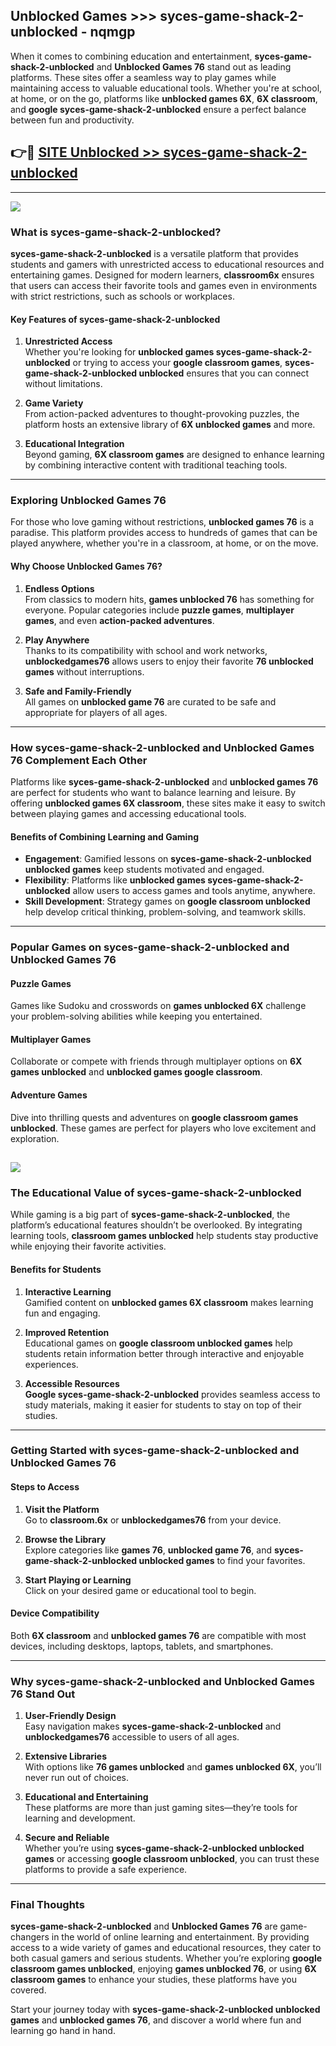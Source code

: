 ## Unblocked Games >>> syces-game-shack-2-unblocked - nqmgp 

When it comes to combining education and entertainment, **syces-game-shack-2-unblocked** and **Unblocked Games 76** stand out as leading platforms. These sites offer a seamless way to play games while maintaining access to valuable educational tools. Whether you're at school, at home, or on the go, platforms like **unblocked games 6X**, **6X classroom**, and **google syces-game-shack-2-unblocked** ensure a perfect balance between fun and productivity.
## 👉🔴 [SITE Unblocked >> syces-game-shack-2-unblocked](http://premium.freeplayer.one?title=syces-game-shack-2-unblocked&ref=22JU)
---
<a href="http://premium.freeplayer.one?title=syces-game-shack-2-unblocked&ref=22JU/"><img src="https://github.com/user-attachments/assets/438f12ca-57a4-47a3-8ead-c64da593a1e5"/></a>
### What is syces-game-shack-2-unblocked?  

**syces-game-shack-2-unblocked** is a versatile platform that provides students and gamers with unrestricted access to educational resources and entertaining games. Designed for modern learners, **classroom6x** ensures that users can access their favorite tools and games even in environments with strict restrictions, such as schools or workplaces.  

#### Key Features of syces-game-shack-2-unblocked  

1. **Unrestricted Access**  
   Whether you're looking for **unblocked games syces-game-shack-2-unblocked** or trying to access your **google classroom games**, **syces-game-shack-2-unblocked unblocked** ensures that you can connect without limitations.  

2. **Game Variety**  
   From action-packed adventures to thought-provoking puzzles, the platform hosts an extensive library of **6X unblocked games** and more.  

3. **Educational Integration**  
   Beyond gaming, **6X classroom games** are designed to enhance learning by combining interactive content with traditional teaching tools.  



---

### Exploring Unblocked Games 76  

For those who love gaming without restrictions, **unblocked games 76** is a paradise. This platform provides access to hundreds of games that can be played anywhere, whether you're in a classroom, at home, or on the move.  

#### Why Choose Unblocked Games 76?  

1. **Endless Options**  
   From classics to modern hits, **games unblocked 76** has something for everyone. Popular categories include **puzzle games**, **multiplayer games**, and even **action-packed adventures**.  

2. **Play Anywhere**  
   Thanks to its compatibility with school and work networks, **unblockedgames76** allows users to enjoy their favorite **76 unblocked games** without interruptions.  

3. **Safe and Family-Friendly**  
   All games on **unblocked game 76** are curated to be safe and appropriate for players of all ages.  

---

### How syces-game-shack-2-unblocked and Unblocked Games 76 Complement Each Other  

Platforms like **syces-game-shack-2-unblocked** and **unblocked games 76** are perfect for students who want to balance learning and leisure. By offering **unblocked games 6X classroom**, these sites make it easy to switch between playing games and accessing educational tools.  

#### Benefits of Combining Learning and Gaming  

- **Engagement**: Gamified lessons on **syces-game-shack-2-unblocked unblocked games** keep students motivated and engaged.  
- **Flexibility**: Platforms like **unblocked games syces-game-shack-2-unblocked** allow users to access games and tools anytime, anywhere.  
- **Skill Development**: Strategy games on **google classroom unblocked** help develop critical thinking, problem-solving, and teamwork skills.  

---

### Popular Games on syces-game-shack-2-unblocked and Unblocked Games 76  

#### Puzzle Games  

Games like Sudoku and crosswords on **games unblocked 6X** challenge your problem-solving abilities while keeping you entertained.  

#### Multiplayer Games  

Collaborate or compete with friends through multiplayer options on **6X games unblocked** and **unblocked games google classroom**.  

#### Adventure Games  

Dive into thrilling quests and adventures on **google classroom games unblocked**. These games are perfect for players who love excitement and exploration.  

<a href="http://download.freeplayer.one?title=syces-game-shack-2-unblocked&ref=23D/"><img src="https://github.com/user-attachments/assets/fe0c3e91-c8e1-489c-acf0-e2f614c12fb8"/></a>
---

### The Educational Value of syces-game-shack-2-unblocked  

While gaming is a big part of **syces-game-shack-2-unblocked**, the platform’s educational features shouldn’t be overlooked. By integrating learning tools, **classroom games unblocked** help students stay productive while enjoying their favorite activities.  

#### Benefits for Students  

1. **Interactive Learning**  
   Gamified content on **unblocked games 6X classroom** makes learning fun and engaging.  

2. **Improved Retention**  
   Educational games on **google classroom unblocked games** help students retain information better through interactive and enjoyable experiences.  

3. **Accessible Resources**  
   **Google syces-game-shack-2-unblocked** provides seamless access to study materials, making it easier for students to stay on top of their studies.  

---

### Getting Started with syces-game-shack-2-unblocked and Unblocked Games 76  

#### Steps to Access  

1. **Visit the Platform**  
   Go to **classroom.6x** or **unblockedgames76** from your device.  

2. **Browse the Library**  
   Explore categories like **games 76**, **unblocked game 76**, and **syces-game-shack-2-unblocked unblocked games** to find your favorites.  

3. **Start Playing or Learning**  
   Click on your desired game or educational tool to begin.  

#### Device Compatibility  

Both **6X classroom** and **unblocked games 76** are compatible with most devices, including desktops, laptops, tablets, and smartphones.  

---

### Why syces-game-shack-2-unblocked and Unblocked Games 76 Stand Out  

1. **User-Friendly Design**  
   Easy navigation makes **syces-game-shack-2-unblocked** and **unblockedgames76** accessible to users of all ages.  

2. **Extensive Libraries**  
   With options like **76 games unblocked** and **games unblocked 6X**, you’ll never run out of choices.  

3. **Educational and Entertaining**  
   These platforms are more than just gaming sites—they’re tools for learning and development.  

4. **Secure and Reliable**  
   Whether you’re using **syces-game-shack-2-unblocked unblocked games** or accessing **google classroom unblocked**, you can trust these platforms to provide a safe experience.  

---

### Final Thoughts  

**syces-game-shack-2-unblocked** and **Unblocked Games 76** are game-changers in the world of online learning and entertainment. By providing access to a wide variety of games and educational resources, they cater to both casual gamers and serious students. Whether you’re exploring **google classroom games unblocked**, enjoying **games unblocked 76**, or using **6X classroom games** to enhance your studies, these platforms have you covered.  

Start your journey today with **syces-game-shack-2-unblocked unblocked games** and **unblocked games 76**, and discover a world where fun and learning go hand in hand.  